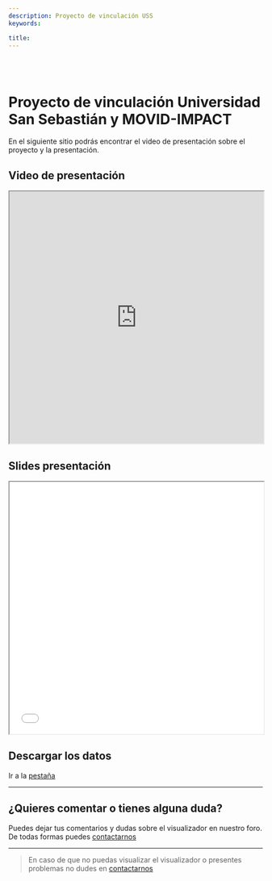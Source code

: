 ```yaml
---
description: Proyecto de vinculación USS
keywords:

title: 
---
```


<br><br>

# Proyecto de vinculación Universidad San Sebastián y MOVID-IMPACT

En el siguiente sitio podrás encontrar el video de presentación sobre el proyecto y la presentación.

## Video de presentación

<iframe src="https://drive.google.com/file/d/1x1aPL309AXgliOjkgEaaWg9UYS5IA9tf/preview" height="500" allow="autoplay"  width=100% allowfullscreen="true"></iframe>


## Slides presentación


<center>
<iframe src=/slides/04presentacion-uss.html height="500" width=100% allowfullscreen="true"></iframe>
</center>


## Descargar los datos

Ir a la [pestaña](/descargar/)

---

## ¿Quieres comentar o tienes alguna duda?

Puedes dejar tus comentarios y dudas sobre el visualizador en nuestro foro. De todas formas puedes [contactarnos](/contact/)

<div id="disqus_thread"></div>

---

> En caso de que no puedas visualizar el visualizador o presentes problemas no dudes en [contactarnos](/contact/)
